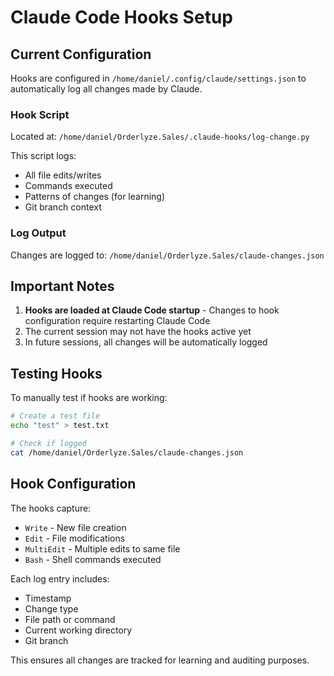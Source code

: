 # Claude Code Hooks Setup

## Current Configuration

Hooks are configured in `/home/daniel/.config/claude/settings.json` to automatically log all changes made by Claude.

### Hook Script
Located at: `/home/daniel/Orderlyze.Sales/.claude-hooks/log-change.py`

This script logs:
- All file edits/writes
- Commands executed
- Patterns of changes (for learning)
- Git branch context

### Log Output
Changes are logged to: `/home/daniel/Orderlyze.Sales/claude-changes.json`

## Important Notes

1. **Hooks are loaded at Claude Code startup** - Changes to hook configuration require restarting Claude Code
2. The current session may not have the hooks active yet
3. In future sessions, all changes will be automatically logged

## Testing Hooks

To manually test if hooks are working:
```bash
# Create a test file
echo "test" > test.txt

# Check if logged
cat /home/daniel/Orderlyze.Sales/claude-changes.json
```

## Hook Configuration

The hooks capture:
- `Write` - New file creation
- `Edit` - File modifications  
- `MultiEdit` - Multiple edits to same file
- `Bash` - Shell commands executed

Each log entry includes:
- Timestamp
- Change type
- File path or command
- Current working directory
- Git branch

This ensures all changes are tracked for learning and auditing purposes.